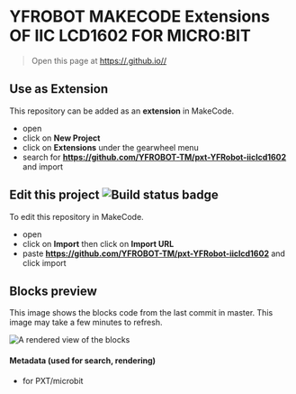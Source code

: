 # YFROBOT MAKECODE Extensions OF IIC LCD1602 FOR MICRO:BIT

> Open this page at [https://.github.io//](https://.github.io//)

## Use as Extension

This repository can be added as an **extension** in MakeCode.

* open []()
* click on **New Project**
* click on **Extensions** under the gearwheel menu
* search for **https://github.com/YFROBOT-TM/pxt-YFRobot-iiclcd1602** and import

## Edit this project ![Build status badge](https://github.com//workflows/MakeCode/badge.svg)

To edit this repository in MakeCode.

* open []()
* click on **Import** then click on **Import URL**
* paste **https://github.com/YFROBOT-TM/pxt-YFRobot-iiclcd1602** and click import

## Blocks preview

This image shows the blocks code from the last commit in master.
This image may take a few minutes to refresh.

![A rendered view of the blocks](https://github.com//raw/master/.github/makecode/blocks.png)

#### Metadata (used for search, rendering)

* for PXT/microbit
<script src="https://makecode.com/gh-pages-embed.js"></script><script>makeCodeRender("{{ site.makecode.home_url }}", "{{ site.github.owner_name }}/{{ site.github.repository_name }}");</script>

